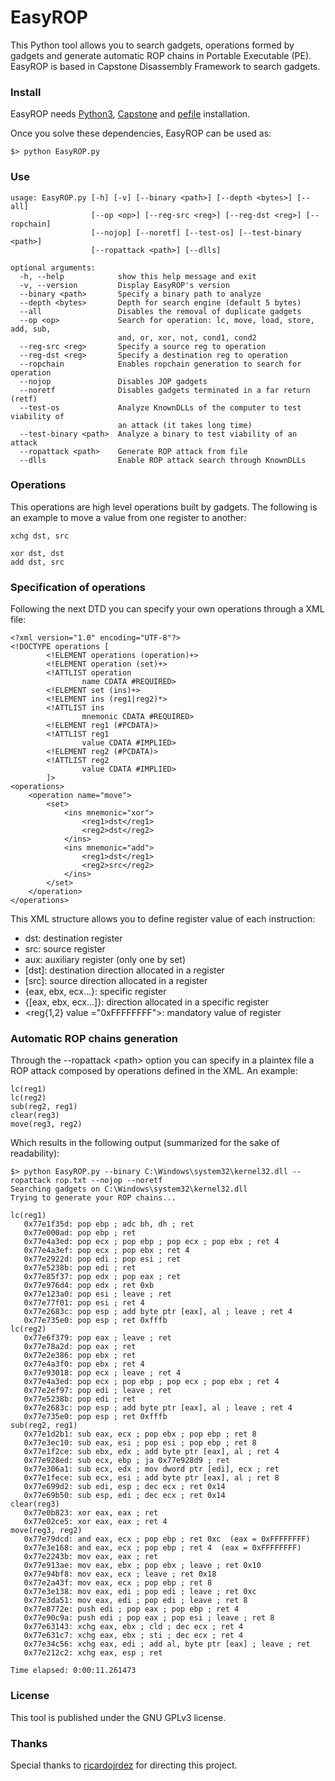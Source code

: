 # EasyROP
This Python tool allows you to search gadgets, operations formed by gadgets and generate automatic ROP chains in Portable Executable (PE). EasyROP is based in Capstone Disassembly Framework to search gadgets.

### Install
EasyROP needs [Python3](https://www.python.org/downloads/), [Capstone](http://www.capstone-engine.org/download.html) and [pefile](https://pypi.python.org/pypi/pefile/) installation.

Once you solve these dependencies, EasyROP can be used as:
```
$> python EasyROP.py
```

### Use
```
usage: EasyROP.py [-h] [-v] [--binary <path>] [--depth <bytes>] [--all]
                  [--op <op>] [--reg-src <reg>] [--reg-dst <reg>] [--ropchain]
                  [--nojop] [--noretf] [--test-os] [--test-binary <path>]
                  [--ropattack <path>] [--dlls]

optional arguments:
  -h, --help            show this help message and exit
  -v, --version         Display EasyROP's version
  --binary <path>       Specify a binary path to analyze
  --depth <bytes>       Depth for search engine (default 5 bytes)
  --all                 Disables the removal of duplicate gadgets
  --op <op>             Search for operation: lc, move, load, store, add, sub,
                        and, or, xor, not, cond1, cond2
  --reg-src <reg>       Specify a source reg to operation
  --reg-dst <reg>       Specify a destination reg to operation
  --ropchain            Enables ropchain generation to search for operation
  --nojop               Disables JOP gadgets
  --noretf              Disables gadgets terminated in a far return (retf)
  --test-os             Analyze KnownDLLs of the computer to test viability of
                        an attack (it takes long time)
  --test-binary <path>  Analyze a binary to test viability of an attack
  --ropattack <path>    Generate ROP attack from file
  --dlls                Enable ROP attack search through KnownDLLs
```

### Operations
This operations are high level operations built by gadgets. The following is an example to move a value from one register to another:
```
xchg dst, src
```
```
xor dst, dst
add dst, src
```

### Specification of operations
Following the next DTD you can specify your own operations through a XML file:
```
<?xml version="1.0" encoding="UTF-8"?>
<!DOCTYPE operations [
        <!ELEMENT operations (operation)+>
        <!ELEMENT operation (set)+>
        <!ATTLIST operation
                name CDATA #REQUIRED>
        <!ELEMENT set (ins)+>
        <!ELEMENT ins (reg1|reg2)*>
        <!ATTLIST ins
                mnemonic CDATA #REQUIRED>
        <!ELEMENT reg1 (#PCDATA)>
        <!ATTLIST reg1
                value CDATA #IMPLIED>
        <!ELEMENT reg2 (#PCDATA)>
        <!ATTLIST reg2
                value CDATA #IMPLIED>
        ]>
<operations>
    <operation name="move">
        <set>
            <ins mnemonic="xor">
                <reg1>dst</reg1>
                <reg2>dst</reg2>
            </ins>
            <ins mnemonic="add">
                <reg1>dst</reg1>
                <reg2>src</reg2>
            </ins>
        </set>
    </operation>
</operations>
```
This XML structure allows you to define register value of each instruction:

* dst: destination register
* src: source register
* aux: auxiliary register (only one by set)
* [dst]: destination direction allocated in a register
* [src]: source direction allocated in a register
* {eax, ebx, ecx...}: specific register
* {[eax, ebx, ecx...]}: direction allocated in a specific register
* &lt;reg{1,2} value ="0xFFFFFFFF">: mandatory value of register

### Automatic ROP chains generation
Through the --ropattack &lt;path> option you can specify in a plaintex file a ROP attack composed by operations defined in the XML. An example:
```
lc(reg1)
lc(reg2)
sub(reg2, reg1)
clear(reg3)
move(reg3, reg2)
```

Which results in the following output (summarized for the sake of readability):
 ```
$> python EasyROP.py --binary C:\Windows\system32\kernel32.dll --ropattack rop.txt --nojop --noretf
Searching gadgets on C:\Windows\system32\kernel32.dll
Trying to generate your ROP chains...

lc(reg1)
	0x77e1f35d: pop ebp ; adc bh, dh ; ret 
	0x77e000ad: pop ebp ; ret 
	0x77e4a3ed: pop ecx ; pop ebp ; pop ecx ; pop ebx ; ret 4 
	0x77e4a3ef: pop ecx ; pop ebx ; ret 4 
	0x77e2922d: pop edi ; pop esi ; ret 
	0x77e5238b: pop edi ; ret 
	0x77e85f37: pop edx ; pop eax ; ret 
	0x77e976d4: pop edx ; ret 0xb 
	0x77e123a0: pop esi ; leave ; ret 
	0x77e77f01: pop esi ; ret 4 
	0x77e2683c: pop esp ; add byte ptr [eax], al ; leave ; ret 4 
	0x77e735e0: pop esp ; ret 0xfffb 
lc(reg2)
	0x77e6f379: pop eax ; leave ; ret 
	0x77e78a2d: pop eax ; ret 
	0x77e2e386: pop ebx ; ret 
	0x77e4a3f0: pop ebx ; ret 4 
	0x77e93018: pop ecx ; leave ; ret 4 
	0x77e4a3ed: pop ecx ; pop ebp ; pop ecx ; pop ebx ; ret 4 
	0x77e2ef97: pop edi ; leave ; ret 
	0x77e5238b: pop edi ; ret 
	0x77e2683c: pop esp ; add byte ptr [eax], al ; leave ; ret 4 
	0x77e735e0: pop esp ; ret 0xfffb 
sub(reg2, reg1)
	0x77e1d2b1: sub eax, ecx ; pop ebx ; pop ebp ; ret 8 
	0x77e3ec10: sub eax, esi ; pop esi ; pop ebp ; ret 8 
	0x77e1f2ce: sub ebx, edx ; add byte ptr [eax], al ; ret 4 
	0x77e928ed: sub ecx, ebp ; ja 0x77e928d9 ; ret 
	0x77e306a1: sub ecx, edx ; mov dword ptr [edi], ecx ; ret 
	0x77e1fece: sub ecx, esi ; add byte ptr [eax], al ; ret 8 
	0x77e699d2: sub edi, esp ; dec ecx ; ret 0x14 
	0x77e69b50: sub esp, edi ; dec ecx ; ret 0x14 
clear(reg3)
	0x77e0b823: xor eax, eax ; ret 
	0x77e02ce5: xor eax, eax ; ret 4 
move(reg3, reg2)
	0x77e79dcd: and eax, ecx ; pop ebp ; ret 0xc  (eax = 0xFFFFFFFF)
	0x77e3e168: and eax, ecx ; pop ebp ; ret 4  (eax = 0xFFFFFFFF)
	0x77e2243b: mov eax, eax ; ret 
	0x77e913ae: mov eax, ebx ; pop ebx ; leave ; ret 0x10 
	0x77e94bf8: mov eax, ecx ; leave ; ret 0x18 
	0x77e2a43f: mov eax, ecx ; pop ebp ; ret 8 
	0x77e3e138: mov eax, edi ; pop edi ; leave ; ret 0xc 
	0x77e3da51: mov eax, edi ; pop edi ; leave ; ret 8 
	0x77e8772e: push edi ; pop eax ; pop ebp ; ret 4 
	0x77e90c9a: push edi ; pop eax ; pop esi ; leave ; ret 8 
	0x77e63143: xchg eax, ebx ; cld ; dec ecx ; ret 4 
	0x77e631c7: xchg eax, ebx ; sti ; dec ecx ; ret 4 
	0x77e34c56: xchg eax, edi ; add al, byte ptr [eax] ; leave ; ret 
	0x77e212c2: xchg eax, esp ; ret 

Time elapsed: 0:00:11.261473
 ```

### License
This tool is published under the GNU GPLv3 license.

### Thanks
Special thanks to [ricardojrdez](https://github.com/ricardojrdez) for directing this project.